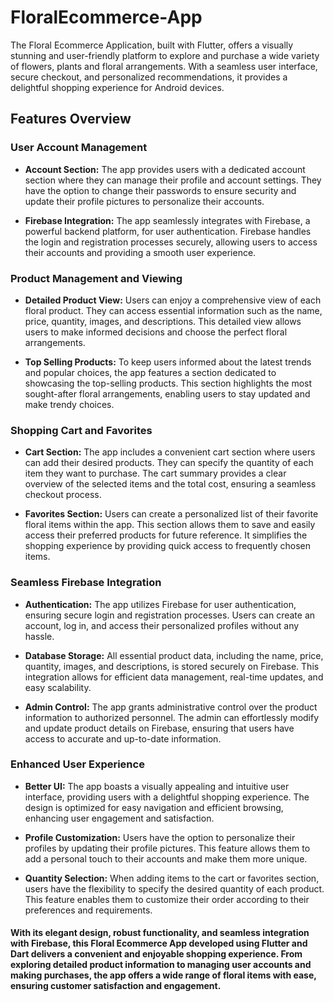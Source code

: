 # FloralEcommerce-App
The Floral Ecommerce Application, built with Flutter, offers a visually stunning and user-friendly platform to explore and purchase a wide variety of flowers, plants and floral arrangements. With a seamless user interface, secure checkout, and personalized recommendations, it provides a delightful shopping experience for Android devices.

## Features Overview
### User Account Management

* **Account Section:** The app provides users with a dedicated account section where they can manage their profile and account settings. They have the option to change their passwords to ensure security and update their profile pictures to personalize their accounts.

* **Firebase Integration:** The app seamlessly integrates with Firebase, a powerful backend platform, for user authentication. Firebase handles the login and registration processes securely, allowing users to access their accounts and providing a smooth user experience.

### Product Management and Viewing

* **Detailed Product View:** Users can enjoy a comprehensive view of each floral product. They can access essential information such as the name, price, quantity, images, and descriptions. This detailed view allows users to make informed decisions and choose the perfect floral arrangements.

* **Top Selling Products:** To keep users informed about the latest trends and popular choices, the app features a section dedicated to showcasing the top-selling products. This section highlights the most sought-after floral arrangements, enabling users to stay updated and make trendy choices.

### Shopping Cart and Favorites

* **Cart Section:** The app includes a convenient cart section where users can add their desired products. They can specify the quantity of each item they want to purchase. The cart summary provides a clear overview of the selected items and the total cost, ensuring a seamless checkout process.

* **Favorites Section:** Users can create a personalized list of their favorite floral items within the app. This section allows them to save and easily access their preferred products for future reference. It simplifies the shopping experience by providing quick access to frequently chosen items.

### Seamless Firebase Integration

* **Authentication:** The app utilizes Firebase for user authentication, ensuring secure login and registration processes. Users can create an account, log in, and access their personalized profiles without any hassle.

* **Database Storage:** All essential product data, including the name, price, quantity, images, and descriptions, is stored securely on Firebase. This integration allows for efficient data management, real-time updates, and easy scalability.

* **Admin Control:** The app grants administrative control over the product information to authorized personnel. The admin can effortlessly modify and update product details on Firebase, ensuring that users have access to accurate and up-to-date information.

### Enhanced User Experience

* **Better UI:** The app boasts a visually appealing and intuitive user interface, providing users with a delightful shopping experience. The design is optimized for easy navigation and efficient browsing, enhancing user engagement and satisfaction.

* **Profile Customization:** Users have the option to personalize their profiles by updating their profile pictures. This feature allows them to add a personal touch to their accounts and make them more unique.

 * **Quantity Selection:** When adding items to the cart or favorites section, users have the flexibility to specify the desired quantity of each product. This feature enables them to customize their order according to their preferences and requirements.

#### With its elegant design, robust functionality, and seamless integration with Firebase, this Floral Ecommerce App developed using Flutter and Dart delivers a convenient and enjoyable shopping experience. From exploring detailed product information to managing user accounts and making purchases, the app offers a wide range of floral items with ease, ensuring customer satisfaction and engagement.
